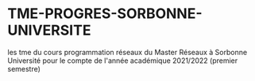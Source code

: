 # TME-PROGRES-SORBONNE-UNIVERSITE
les tme du cours programmation réseaux du Master Réseaux à Sorbonne Université pour le compte de l'année académique 2021/2022 (premier semestre)

